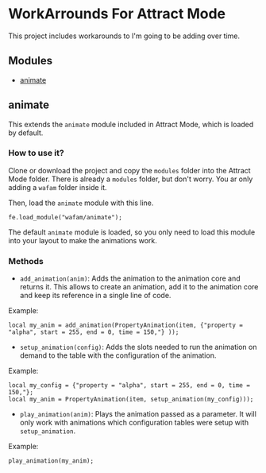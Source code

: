 WorkArrounds For Attract Mode
=============================

This project includes workarounds to I'm going to be adding over time.

Modules
--------
* [animate](#animate)

animate
-------
This extends the `animate` module included in Attract Mode, which is loaded by default.

### How to use it? ###

Clone or download the project and copy the `modules` folder into the Attract Mode folder. There is already a `modules` folder, but don't worry. You ar only adding a `wafam` folder inside it.

Then, load the `animate` module with this line.

````squirrel
fe.load_module("wafam/animate");
````

The default `animate` module is loaded, so you only need to load this module into your layout to make the animations work.

### Methods ###

* `add_animation(anim)`: Adds the animation to the animation core and returns it. This allows to create an animation, add it to the animation core and keep its reference in a single line of code.

Example:
````squirrel
local my_anim = add_animation(PropertyAnimation(item, {"property = "alpha", start = 255, end = 0, time = 150,"} ));
````

* `setup_animation(config)`: Adds the slots needed to run the animation on demand to the table with the configuration of the animation.

Example:
````squirrel
local my_config = {"property = "alpha", start = 255, end = 0, time = 150,"};
local my_anim = PropertyAnimation(item, setup_animation(my_config)));
````

* `play_animation(anim)`: Plays the animation passed as a parameter. It will only work with animations which configuration tables were setup with `setup_animation`.

Example:
````squirrel
play_animation(my_anim);
````

